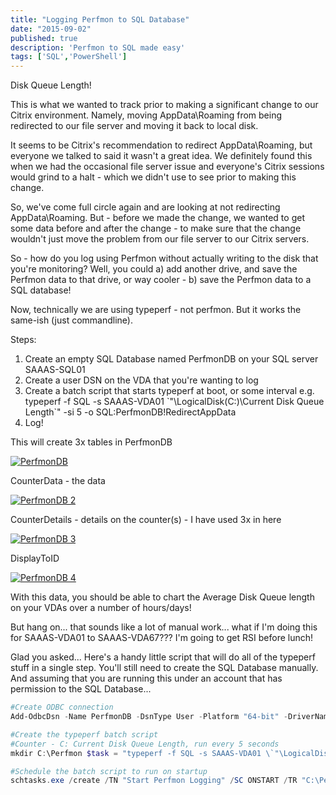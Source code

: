 ```yaml
---
title: "Logging Perfmon to SQL Database"
date: "2015-09-02"
published: true
description: 'Perfmon to SQL made easy'
tags: ['SQL','PowerShell']
---
```


Disk Queue Length!

This is what we wanted to track prior to making a significant change to our Citrix environment. Namely, moving AppData\Roaming from being redirected to our file server and moving it back to local disk.

It seems to be Citrix's recommendation to redirect AppData\Roaming, but everyone we talked to said it wasn't a great idea. We definitely found this when we had the occasional file server issue and everyone's Citrix sessions would grind to a halt - which we didn't use to see prior to making this change.

So, we've come full circle again and are looking at not redirecting AppData\Roaming. But - before we made the change, we wanted to get some data before and after the change - to make sure that the change wouldn't just move the problem from our file server to our Citrix servers.

So - how do you log using Perfmon without actually writing to the disk that you're monitoring? Well, you could a) add another drive, and save the Perfmon data to that drive, or way cooler - b) save the Perfmon data to a SQL database!

Now, technically we are using typeperf - not perfmon. But it works the same-ish (just commandline).

Steps:

1. Create an empty SQL Database named PerfmonDB on your SQL server SAAAS-SQL01
2. Create a user DSN on the VDA that you're wanting to log
3. Create a batch script that starts typeperf at boot, or some interval e.g. typeperf -f SQL -s SAAAS-VDA01 \`"\LogicalDisk(C:)\Current Disk Queue Length\`" -si 5 -o SQL:PerfmonDB!RedirectAppData
4. Log!

This will create 3x tables in PerfmonDB

[![PerfmonDB](/images/perfmondb.png)](/images/2015/09/perfmondb.png)

CounterData - the data

[![PerfmonDB 2](/images/2015/09/perfmondb-2.png?w=300)](/images/2015/09/perfmondb-2.png)

CounterDetails - details on the counter(s) - I have used 3x in here

[![PerfmonDB 3](/images/2015/09/perfmondb-3.png?w=300)](/images/2015/09/perfmondb-3.png)

DisplayToID

[![PerfmonDB 4](/images/2015/09/perfmondb-4.png?w=300)](/images/2015/09/perfmondb-4.png)

With this data, you should be able to chart the Average Disk Queue length on your VDAs over a number of hours/days!

But hang on... that sounds like a lot of manual work... what if I'm doing this for SAAAS-VDA01 to SAAAS-VDA67??? I'm going to get RSI before lunch!

Glad you asked... Here's a handy little script that will do all of the typeperf stuff in a single step. You'll still need to create the SQL Database manually. And assuming that you are running this under an account that has permission to the SQL Database...

```powershell
#Create ODBC connection 
Add-OdbcDsn -Name PerfmonDB -DsnType User -Platform "64-bit" -DriverName "SQL Server" -SetPropertyValue @("Trusted\_Connection=Yes", "Database=PerfmonData", "Server=SAAAS-SQL01")

#Create the typeperf batch script 
#Counter - C: Current Disk Queue Length, run every 5 seconds 
mkdir C:\Perfmon $task = "typeperf -f SQL -s SAAAS-VDA01 \`"\LogicalDisk(C:)\Current Disk Queue Length\`" -si 5 -o SQL:PerfmonData!RedirectAppData" $task | out-file "C:\Perfmon\StartPerfmon.bat" -Force -Encoding ascii

#Schedule the batch script to run on startup 
schtasks.exe /create /TN "Start Perfmon Logging" /SC ONSTART /TR "C:\Perfmon\StartPerfmon.bat" /ru SAAAS\Administrator /rp \*

```

 

 [](/images/2015/09/perfmondb-2.png)
